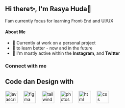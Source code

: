 ## Hi there✨, I'm Rasya Huda👋

I'am currently focus for learning Front-End and UI/UX

#### About Me

- 🔭 Currently at work on a personal project
- 🌱 to learn better - now and in the future
- 💬 I'm mostly active within the **Instagram**, and **Twitter**
<h3 align="left">Connect with me</h3>
<p align="left">
</p>



<h2>Code dan Design with</h2>
<div align="left">
  <img src="https://cdn.jsdelivr.net/gh/devicons/devicon/icons/javascript/javascript-original.svg" height="40" alt="javascript logo"  />
  <img width="12" />
  <img src="https://cdn.jsdelivr.net/gh/devicons/devicon/icons/figma/figma-original.svg" height="40" alt="figma logo"  />
  <img width="12" />
  <img src="https://cdn.jsdelivr.net/gh/devicons/devicon/icons/tailwindcss/tailwindcss-original.svg" height="40" alt="tailwindcss logo"  />
  <img width="12" />
  <a href"https://www.adobe.com/id_en/products/photoshop/landpa.html?sdid=GVTYXXRQ&mv=search&mv2=paidsearch&ef_id=Cj0KCQjwpf7CBhCfARIsANIETVqqT8A7nvu-cmd5E3vGdkA2mBQWNaewwG8Tqq21hD50RaiqXtr3prYaAsH9EALw_wcB:G:s&s_kwcid=AL!3085!3!697507944443!e!!g!!photoshop!703952628!38400836578&gad_source=1&gad_campaignid=703952628&gbraid=0AAAAADraYsKeGXW6Pvl9g1KS3JHFueSH7&gclid=Cj0KCQjwpf7CBhCfARIsANIETVqqT8A7nvu-cmd5E3vGdkA2mBQWNaewwG8Tqq21hD50RaiqXtr3prYaAsH9EALw_wcB"><img src="https://cdn.jsdelivr.net/gh/devicons/devicon/icons/photoshop/photoshop-original.svg" height="40" alt="photoshop logo"  /></a>
  <img width="12" />
  <img src="https://cdn.jsdelivr.net/gh/devicons/devicon/icons/html5/html5-original.svg" height="40" alt="html logo"  />
  <img width="12" />
  <img src="https://cdn.jsdelivr.net/gh/devicons/devicon/icons/css3/css3-original.svg" height="40" alt="css logo"  />
  <img width="12" />
</div>
